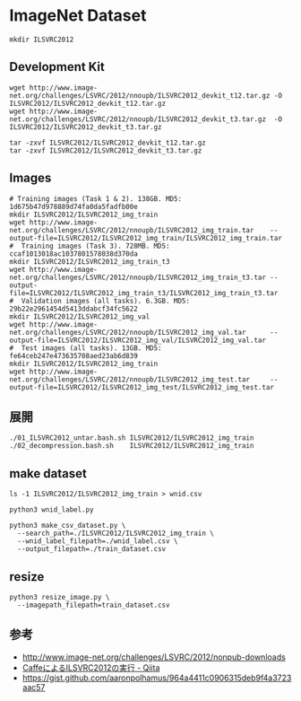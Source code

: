 # ImageNet Dataset

```
mkdir ILSVRC2012
```

## Development Kit

```
wget http://www.image-net.org/challenges/LSVRC/2012/nnoupb/ILSVRC2012_devkit_t12.tar.gz -O ILSVRC2012/ILSVRC2012_devkit_t12.tar.gz
wget http://www.image-net.org/challenges/LSVRC/2012/nnoupb/ILSVRC2012_devkit_t3.tar.gz  -O ILSVRC2012/ILSVRC2012_devkit_t3.tar.gz
```

```
tar -zxvf ILSVRC2012/ILSVRC2012_devkit_t12.tar.gz
tar -zxvf ILSVRC2012/ILSVRC2012_devkit_t3.tar.gz
```


## Images

```
# Training images (Task 1 & 2). 138GB. MD5: 1d675b47d978889d74fa0da5fadfb00e
mkdir ILSVRC2012/ILSVRC2012_img_train
wget http://www.image-net.org/challenges/LSVRC/2012/nnoupb/ILSVRC2012_img_train.tar    --output-file=ILSVRC2012/ILSVRC2012_img_train/ILSVRC2012_img_train.tar
#  Training images (Task 3). 728MB. MD5: ccaf1013018ac1037801578038d370da
mkdir ILSVRC2012/ILSVRC2012_img_train_t3
wget http://www.image-net.org/challenges/LSVRC/2012/nnoupb/ILSVRC2012_img_train_t3.tar --output-file=ILSVRC2012/ILSVRC2012_img_train_t3/ILSVRC2012_img_train_t3.tar
#  Validation images (all tasks). 6.3GB. MD5: 29b22e2961454d5413ddabcf34fc5622
mkdir ILSVRC2012/ILSVRC2012_img_val
wget http://www.image-net.org/challenges/LSVRC/2012/nnoupb/ILSVRC2012_img_val.tar      --output-file=ILSVRC2012/ILSVRC2012_img_val/ILSVRC2012_img_val.tar
#  Test images (all tasks). 13GB. MD5: fe64ceb247e473635708aed23ab6d839
mkdir ILSVRC2012/ILSVRC2012_img_train
wget http://www.image-net.org/challenges/LSVRC/2012/nnoupb/ILSVRC2012_img_test.tar     --output-file=ILSVRC2012/ILSVRC2012_img_test/ILSVRC2012_img_test.tar
```


## 展開

```
./01_ILSVRC2012_untar.bash.sh ILSVRC2012/ILSVRC2012_img_train
./02_decompression.bash.sh    ILSVRC2012/ILSVRC2012_img_train
```


## make dataset

```
ls -1 ILSVRC2012/ILSVRC2012_img_train > wnid.csv
```

```
python3 wnid_label.py
```

```
python3 make_csv_dataset.py \
  --search_path=./ILSVRC2012/ILSVRC2012_img_train \
  --wnid_label_filepath=./wnid_label.csv \
  --output_filepath=./train_dataset.csv
```


## resize

```
python3 resize_image.py \
  --imagepath_filepath=train_dataset.csv
```


## 参考
- http://www.image-net.org/challenges/LSVRC/2012/nonpub-downloads
- [CaffeによるILSVRC2012の実行 - Qiita](https://qiita.com/htsst/items/2d69428cc538b5fa7497)
- https://gist.github.com/aaronpolhamus/964a4411c0906315deb9f4a3723aac57



